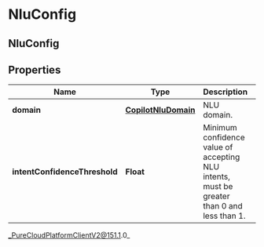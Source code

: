# NluConfig

## NluConfig

## Properties

|Name | Type | Description | Notes|
|------------ | ------------- | ------------- | -------------|
| **domain** | [**CopilotNluDomain**](CopilotNluDomain) | NLU domain. | |
| **intentConfidenceThreshold** | **Float** | Minimum confidence value of accepting NLU intents, must be greater than 0 and less than 1. | |



_PureCloudPlatformClientV2@151.1.0_
